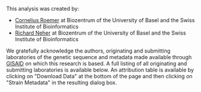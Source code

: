 This analysis was created by:

- [Cornelius Roemer](https://neherlab.org) at Biozentrum of the University of Basel and the Swiss Institute of Bioinformatics
- [Richard Neher](https://neherlab.org) at Biozentrum of the University of Basel and the Swiss Institute of Bioinformatics

We gratefully acknowledge the authors, originating and submitting laboratories of the genetic sequence and metadata made available through [GISAID](https://gisaid.org) on which this research is based. A full listing of all originating and submitting laboratories is available below. An attribution table is available by clicking on "Download Data" at the bottom of the page and then clicking on "Strain Metadata" in the resulting dialog box.
